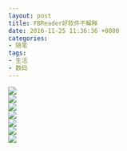 ```yaml
---
layout: post
title: FBReader好软件不解释
date: 2016-11-25 11:36:36 +0800
categories:
- 随笔
tags:
- 生活
- 数码
---
```


![](https://github.com/bh3nvn/bh3nvn.github.io/raw/master/image/2016/2016-11-25-01.png)    
![](https://github.com/bh3nvn/bh3nvn.github.io/raw/master/image/2016/2016-11-25-02.png)    
![](https://github.com/bh3nvn/bh3nvn.github.io/raw/master/image/2016/2016-11-25-03.png)    
![](https://github.com/bh3nvn/bh3nvn.github.io/raw/master/image/2016/2016-11-25-04.png)    
![](https://github.com/bh3nvn/bh3nvn.github.io/raw/master/image/2016/2016-11-25-05.png)    
![](https://github.com/bh3nvn/bh3nvn.github.io/raw/master/image/2016/2016-11-25-06.png)    
![](https://github.com/bh3nvn/bh3nvn.github.io/raw/master/image/2016/2016-11-25-07.png)    
  	
